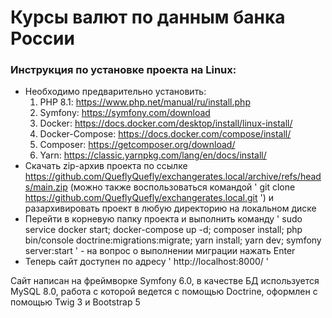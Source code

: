 # Курсы валют по данным банка России

### Инструкция по установке проекта на Linux:

- Необходимо предварительно установить:
   1) PHP 8.1:  https://www.php.net/manual/ru/install.php
   2) Symfony:  https://symfony.com/download
   3) Docker:  https://docs.docker.com/desktop/install/linux-install/  
   4) Docker-Compose: https://docs.docker.com/compose/install/
   5) Composer: https://getcomposer.org/download/
   6) Yarn: https://classic.yarnpkg.com/lang/en/docs/install/
- Скачать zip-архив проекта по ссылке https://github.com/QueflyQuefly/exchangerates.local/archive/refs/heads/main.zip 
  (можно также воспользоваться командой ' git clone https://github.com/QueflyQuefly/exchangerates.local.git ')
  и разархивировать проект в любую директорию на локальном диске
- Перейти в корневую папку проекта и выполнить команду ' sudo service docker start; docker-compose up -d; composer install; php bin/console doctrine:migrations:migrate; yarn install; yarn dev; symfony server:start ' - на вопрос о выполнении миграции нажать Enter
- Теперь сайт доступен по адресу ' http://localhost:8000/ '

Сайт написан на фреймворке Symfony 6.0, в качестве БД используется MySQL 8.0, работа с которой ведется с помощью Doctrine, оформлен с помощью Twig 3 и Bootstrap 5
